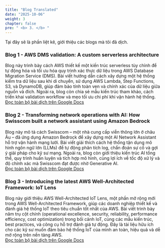 ```yaml
---
title: "Blog Translated"
date: "2025-10-06"
weight: 3
chapter: false
pre: " <b> 3. </b> "
---
```




Tại đây sẽ là phần liệt kê, giới thiệu các blogs mà tôi đã dịch.

###  Blog 1 - AWS DMS validation: A custom serverless architecture
Blog này trình bày cách AWS thiết kế một kiến trúc serverless tùy chỉnh để tự động hóa và tối ưu hóa quy trình xác thực 
dữ liệu trong AWS Database Migration Service (DMS). Bài viết hướng dẫn cách xây dựng một hệ thống kiểm tra dữ liệu sau 
khi di chuyển, sử dụng AWS Lambda, Step Functions, S3, và DynamoDB, giúp đảm bảo tính toàn vẹn và chính xác của dữ liệu 
giữa nguồn và đích. Ngoài ra, blog còn chia sẻ mẫu kiến trúc tham khảo, cách triển khai validation workflow và mẹo tối 
ưu chi phí khi vận hành hệ thống. <br>
[Đọc toàn bộ bài dịch trên Google Docs](https://docs.google.com/document/d/1eUa4NqYlUu_hihcxzo9MVyCQIVNPU3QjUxRnbndxFnI/edit?usp=sharing)

###  Blog 2 - Transforming network operations with AI: How Swisscom built a network assistant using Amazon Bedrock
Blog này mô tả cách Swisscom – một nhà cung cấp viễn thông lớn ở châu Âu – đã ứng dụng Amazon Bedrock để xây dựng một AI 
Network Assistant hỗ trợ vận hành mạng lưới. Bài viết giải thích cách hệ thống tận dụng mô hình ngôn ngữ lớn (LLMs) để tự 
động phân tích log, chẩn đoán sự cố và gợi ý giải pháp cho kỹ sư mạng. Ngoài ra, blog còn giới thiệu kiến trúc AI tổng thể, 
quy trình huấn luyện và tích hợp mô hình, cùng lợi ích về tốc độ xử lý và độ chính xác mà Swisscom đạt được nhờ Generative AI. <br>
[Đọc toàn bộ bài dịch trên Google Docs](https://docs.google.com/document/d/1ikCKahUFh3PWgHrJwTk6YbUqpJYT9hvcxwubiXc5Nzc/edit?usp=sharing)

###  Blog 3 - Introducing the latest AWS Well-Architected Framework: IoT Lens
Blog này giới thiệu AWS Well-Architected IoT Lens, một phần mở rộng mới trong AWS Well-Architected Framework, giúp các 
doanh nghiệp thiết kế và đánh giá hệ thống IoT theo tiêu chuẩn tốt nhất của AWS. Bài viết trình bày năm trụ cột chính 
(operational excellence, security, reliability, performance efficiency, cost optimization) trong bối cảnh IoT, cùng các 
mẫu kiến trúc, best practices, và công cụ hỗ trợ đánh giá tự động. Đây là tài liệu hữu ích cho các kỹ sư muốn đảm bảo hệ 
thống IoT của mình an toàn, hiệu quả và dễ mở rộng trên nền tảng AWS. <br>
[Đọc toàn bộ bài dịch trên Google Docs](https://docs.google.com/document/d/1oew0fBQ5a7qarj5Kf9fFY3FUf2jyJp5oAD7w2C59N8E/edit?usp=sharing)
